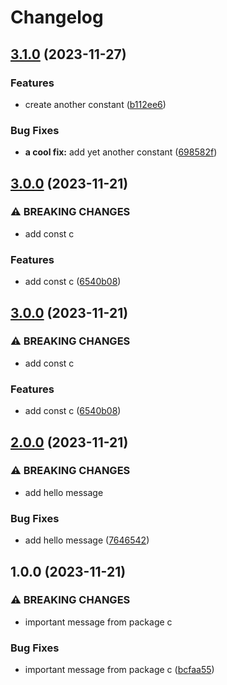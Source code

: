 # Changelog

## [3.1.0](https://github.com/it-harrison/repoman/compare/pack-c-v3.0.0...pack-c-v3.1.0) (2023-11-27)


### Features

* create another constant ([b112ee6](https://github.com/it-harrison/repoman/commit/b112ee66c32ac8f4869fef4447ab364ae9e68838))


### Bug Fixes

* **a cool fix:** add yet another constant ([698582f](https://github.com/it-harrison/repoman/commit/698582fe3239218f7da68ed1de16ab3aa3fb5123))

## [3.0.0](https://github.com/it-harrison/repoman/compare/pack-c-v2.0.0...pack-c-v3.0.0) (2023-11-21)


### ⚠ BREAKING CHANGES

* add const c

### Features

* add const c ([6540b08](https://github.com/it-harrison/repoman/commit/6540b08c14ed723d3a3e5401187854fc0537768e))

## [3.0.0](https://github.com/it-harrison/repoman/compare/pack-c-v2.0.0...pack-c-v3.0.0) (2023-11-21)


### ⚠ BREAKING CHANGES

* add const c

### Features

* add const c ([6540b08](https://github.com/it-harrison/repoman/commit/6540b08c14ed723d3a3e5401187854fc0537768e))

## [2.0.0](https://github.com/it-harrison/repoman/compare/pack-c-v1.0.0...pack-c-v2.0.0) (2023-11-21)


### ⚠ BREAKING CHANGES

* add hello message

### Bug Fixes

* add hello message ([7646542](https://github.com/it-harrison/repoman/commit/764654211d13157a4012f36707f7674ce507bfb5))

## 1.0.0 (2023-11-21)


### ⚠ BREAKING CHANGES

* important message from package c

### Bug Fixes

* important message from package c ([bcfaa55](https://github.com/it-harrison/repoman/commit/bcfaa55329cdfec97cbf0991094c10bcf7e3b9d9))
